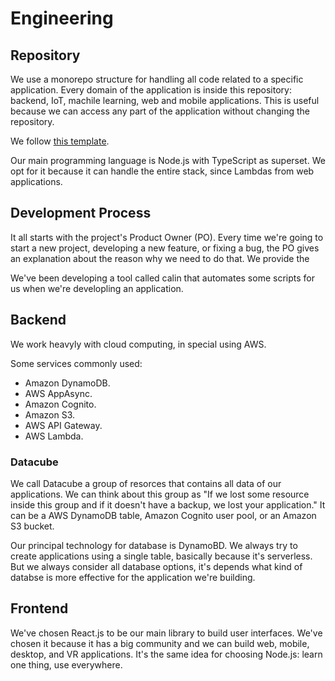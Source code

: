 # Engineering

## Repository

We use a monorepo structure for handling all code related to a specific application. Every domain of the application is inside this repository: backend, IoT, machile learning, web and mobile applications.
This is useful because we can access any part of the application without changing the repository.

We follow [this template](https://github.com/ttoss/monorepo).

Our main programming language is Node.js with TypeScript as superset. We opt for it because it can handle the entire stack, since Lambdas from web applications.

## Development Process

It all starts with the project's Product Owner (PO). Every time we're going to start a new project, developing a new feature, or fixing a bug, the PO gives an explanation about the reason why we need to do that.
We provide the 

We've been developing a tool called calin that automates some scripts for us when we're developling an application.

## Backend

We work heavyly with cloud computing, in special using AWS.

Some services commonly used:

- Amazon DynamoDB.
- AWS AppAsync.
- Amazon Cognito.
- Amazon S3.
- AWS API Gateway.
- AWS Lambda.

### Datacube

We call Datacube a group of resorces that contains all data of our applications. We can think about this group as "If we lost some resource inside this group and if it doesn't have a backup, we lost your application."
It can be a AWS DynamoDB table, Amazon Cognito user pool, or an Amazon S3 bucket.

Our principal technology for database is DynamoBD. We always try to create applications using a single table, basically because it's serverless.
But we always consider all database options, it's depends what kind of databse is more effective for the application we're building.

## Frontend

We've chosen React.js to be our main library to build user interfaces. We've chosen it because it has a big community and we can build web, mobile, desktop, and VR applications.
It's the same idea for choosing Node.js: learn one thing, use everywhere.
